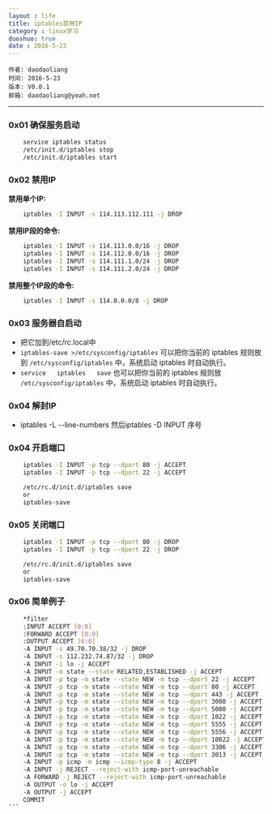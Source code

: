 ```yaml
---
layout : life
title: iptables禁用IP
category : linux学习
duoshuo: true
date : 2016-5-23
---
```



    作者: daodaoliang
    时间: 2016-5-23
    版本: V0.0.1
    邮箱: daodaoliang@yeah.net

<!-- more -->

******

### 0x01 确保服务启动

```sh
    service iptables status
    /etc/init.d/iptables stop
    /etc/init.d/iptables start
```

### 0x02 禁用IP

**禁用单个IP:**

```sh
    iptables -I INPUT -s 114.113.112.111 -j DROP
```

**禁用IP段的命令:**

```sh
    iptables -I INPUT -s 114.113.0.0/16 -j DROP
    iptables -I INPUT -s 114.112.0.0/16 -j DROP
    iptables -I INPUT -s 114.111.1.0/24 -j DROP
    iptables -I INPUT -s 114.111.2.0/24 -j DROP
```

**禁用整个IP段的命令:**

```sh
    iptables -I INPUT -s 114.0.0.0/8 -j DROP
```

### 0x03 服务器自启动

* 把它加到/etc/rc.local中
* `iptables-save >/etc/sysconfig/iptables` 可以把你当前的 iptables 规则放到 `/etc/sysconfig/iptables` 中，系统启动 iptables 时自动执行。
* `service   iptables   save` 也可以把你当前的 iptables 规则放 `/etc/sysconfig/iptables` 中，系统启动 iptables 时自动执行。

### 0x04 解封IP

* iptables -L --line-numbers 然后iptables -D INPUT 序号

### 0x04 开启端口

```sh
    iptables -I INPUT -p tcp --dport 80 -j ACCEPT
    iptables -I INPUT -p tcp --dport 22 -j ACCEPT
```

```sh
    /etc/rc.d/init.d/iptables save
    or
    iptables-save
```

### 0x05 关闭端口

```sh
    iptables -I INPUT -p tcp --dport 80 -j DROP
    iptables -I INPUT -p tcp --dport 22 -j DROP
```

```sh
    /etc/rc.d/init.d/iptables save
    or
    iptables-save
```

### 0x06 简单例子

````sh
    *filter
    :INPUT ACCEPT [0:0]
    :FORWARD ACCEPT [0:0]
    :OUTPUT ACCEPT [0:0]
    -A INPUT -s 49.70.70.38/32 -j DROP
    -A INPUT -s 112.232.74.87/32 -j DROP
    -A INPUT -i lo -j ACCEPT
    -A INPUT -m state --state RELATED,ESTABLISHED -j ACCEPT
    -A INPUT -p tcp -m state --state NEW -m tcp --dport 22 -j ACCEPT
    -A INPUT -p tcp -m state --state NEW -m tcp --dport 80 -j ACCEPT
    -A INPUT -p tcp -m state --state NEW -m tcp --dport 443 -j ACCEPT
    -A INPUT -p tcp -m state --state NEW -m tcp --dport 3000 -j ACCEPT
    -A INPUT -p tcp -m state --state NEW -m tcp --dport 5000 -j ACCEPT
    -A INPUT -p tcp -m state --state NEW -m tcp --dport 1022 -j ACCEPT
    -A INPUT -p tcp -m state --state NEW -m tcp --dport 5555 -j ACCEPT
    -A INPUT -p tcp -m state --state NEW -m tcp --dport 5556 -j ACCEPT
    -A INPUT -p tcp -m state --state NEW -m tcp --dport 10022 -j ACCEPT
    -A INPUT -p tcp -m state --state NEW -m tcp --dport 3306 -j ACCEPT
    -A INPUT -p tcp -m state --state NEW -m tcp --dport 3013 -j ACCEPT
    -A INPUT -p icmp -m icmp --icmp-type 8 -j ACCEPT
    -A INPUT -j REJECT --reject-with icmp-port-unreachable
    -A FORWARD -j REJECT --reject-with icmp-port-unreachable
    -A OUTPUT -o lo -j ACCEPT
    -A OUTPUT -j ACCEPT
    COMMIT
```






